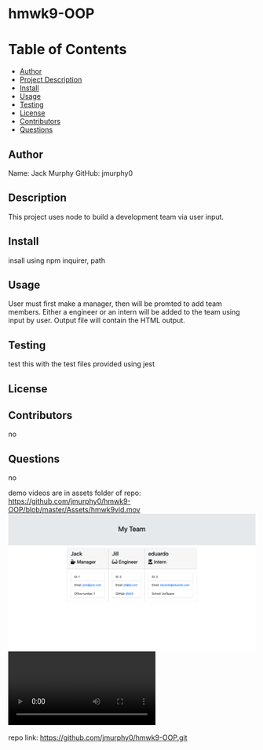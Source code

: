 # hmwk9-OOP

# Table of Contents

- [Author](##Author)
- [Project Description](##Description)
- [Install](##Install)
- [Usage](##Usage)
- [Testing](##Testing)
- [License](##License)
- [Contributors](##Contributors)
- [Questions](##Questions)

## Author

Name: Jack Murphy
GitHub: jmurphy0

## Description

This project uses node to build a development team via user input.

## Install

insall using npm inquirer, path

## Usage

User must first make a manager, then will be promted to add team members. Either a engineer or an intern will be added to the team using input by user. Output file will contain the HTML output.

## Testing

test this with the test files provided using jest

## License

## Contributors

no

## Questions

no

demo videos are in assets folder of repo: https://github.com/jmurphy0/hmwk9-OOP/blob/master/Assets/hmwk9vid.mov
![alttext](Assets/HMWK9pic.png)
![alttext](Assets/hmwk9.mp4)

repo link: https://github.com/jmurphy0/hmwk9-OOP.git
